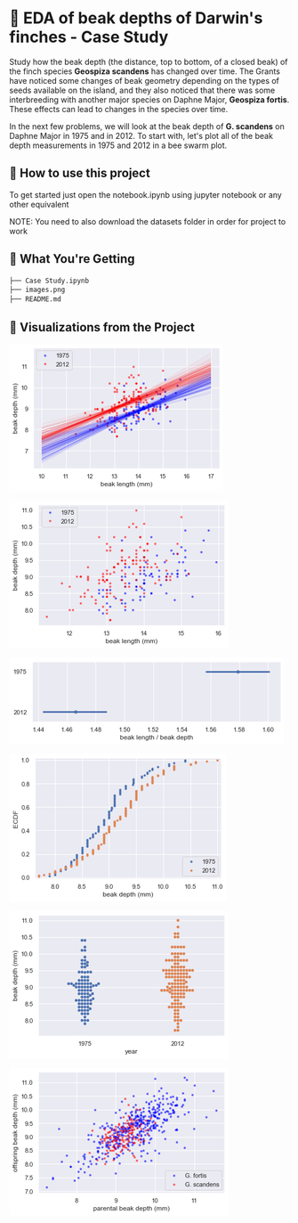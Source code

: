 # 🐧 EDA of beak depths of Darwin's finches - Case Study
Study how the beak depth (the distance, top to bottom, of a closed beak) of the finch species **Geospiza scandens** has changed over time. The Grants have noticed some changes of beak geometry depending on the types of seeds available on the island, and they also noticed that there was some interbreeding with another major species on Daphne Major, **Geospiza fortis**. These effects can lead to changes in the species over time.

In the next few problems, we will look at the beak depth of **G. scandens** on Daphne Major in 1975 and in 2012. To start with, let's plot all of the beak depth measurements in 1975 and 2012 in a bee swarm plot. 

## 🤔 How to use this project

To get started just open the notebook.ipynb using jupyter notebook or any other equivalent

NOTE: You need to also download the datasets folder in order for project to work 

## 💁 What You're Getting
```bash
├── Case Study.ipynb
├── images.png
├── README.md
```

## 📸 Visualizations from the Project

![Screenshot](beack-length-depth-2.png)
<br/>

![Screenshot](beack-length-depth.png)
<br/>

![Screenshot](beack-lenth-depth-divide.png)
<br/>

![Screenshot](beak-depth-ecdf.png)
<br/>

![Screenshot](beak-depth-year.png)
<br/>

![Screenshot](parental-beak.png)
<br/>